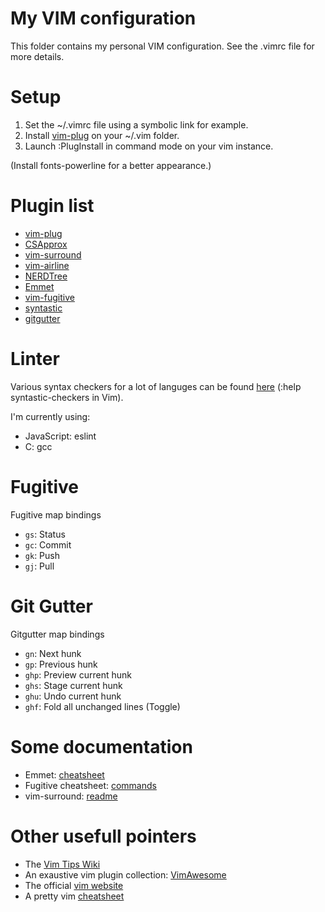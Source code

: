 # My VIM configuration
This folder contains my personal VIM configuration.
See the .vimrc file for more details.

# Setup
 1. Set the ~/.vimrc file using a symbolic link for example.
 2. Install [vim-plug](https://github.com/junegunn/vim-plug) on your ~/.vim folder.
 3. Launch :PlugInstall in command mode on your vim instance.

(Install fonts-powerline for a better appearance.)

# Plugin list
 - [vim-plug](https://github.com/junegunn/vim-plug)
 - [CSApprox](https://github.com/godlygeek/csapprox)
 - [vim-surround](https://github.com/tpope/vim-surround)
 - [vim-airline](https://github.com/vim-airline/vim-airline)
 - [NERDTree](https://github.com/preservim/nerdtree)
 - [Emmet](https://github.com/mattn/emmet-vim)
 - [vim-fugitive](https://github.com/tpope/vim-fugitive)
 - [syntastic](https://github.com/vim-syntastic/syntastic)
 - [gitgutter](https://github.com/airblade/vim-gitgutter)

# Linter
Various syntax checkers for a lot of languges can be found
[here](https://github.com/vim-syntastic/syntastic/blob/master/doc/syntastic-checkers.txt)
(:help syntastic-checkers in Vim).

I'm currently using:
 - JavaScript: eslint
 - C: gcc

# Fugitive
Fugitive map bindings
 -  `gs`: Status
 -  `gc`: Commit
 -  `gk`: Push
 -  `gj`: Pull

# Git Gutter
Gitgutter map bindings
 - `gn`: Next hunk
 - `gp`: Previous hunk
 - `ghp`: Preview current hunk
 - `ghs`: Stage current hunk
 - `ghu`: Undo current hunk
 - `ghf`: Fold all unchanged lines (Toggle)

# Some documentation
 - Emmet:
 	[cheatsheet](https://docs.emmet.io/cheat-sheet/)
 - Fugitive cheatsheet:
 	[commands](https://github.com/yanick/cheatsheets/blob/master/vim/fugitive.mkd)
 - vim-surround:
 	[readme](https://github.com/tpope/vim-surround/blob/master/README.markdown)

# Other usefull pointers
 - The [Vim Tips Wiki](https://vim.fandom.com/wiki/Vim_Tips_Wiki)
 - An exaustive vim plugin collection: [VimAwesome](https://vimawesome.com/)
 - The official [vim website](https://www.vim.org/)
 - A pretty vim [cheatsheet](https://devhints.io/vim)
